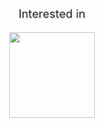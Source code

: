 <!-- ## Hi there 👋 -->

<!-- <p align="center"> -->
  <img style="display: none;" src="https://moe-counter.glitch.me/get/@fijay?theme=rule34">
<!-- </p> -->
<!--
**KermitFiJay/KermitFiJay** is a ✨ _special_ ✨ repository because its `README.md` (this file) appears on your GitHub profile.
Here are some ideas to get you started:
-->

<p style="font-size: 20px" align="center">Interested in</p>
<p align="center">
  <img width="150" src="https://frida.re/img/logotype.svg">
</p>

<!--
Experience: --soon
-->
